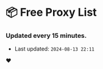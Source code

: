 # :package: Free Proxy List
### Updated every 15 minutes.

- Last updated: `2024-08-13 22:11`

:heart:
